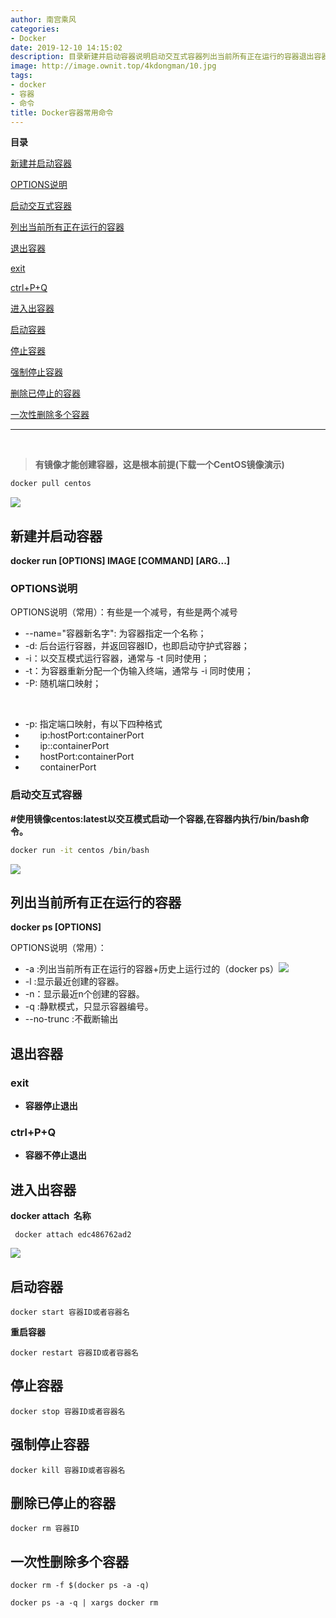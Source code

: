 ```yaml
---
author: 南宫乘风
categories:
- Docker
date: 2019-12-10 14:15:02
description: 目录新建并启动容器说明启动交互式容器列出当前所有正在运行的容器退出容器进入出容器启动容器停止容器强制停止容器删除已停止的容器一次性删除多个容器有镜像才能创建容器，这是根本前提下载一个镜像演示新建并启动。。。。。。。
image: http://image.ownit.top/4kdongman/10.jpg
tags:
- docker
- 容器
- 命令
title: Docker容器常用命令
---
```


<!--more-->

**目录**

[新建并启动容器](#%E6%96%B0%E5%BB%BA%E5%B9%B6%E5%90%AF%E5%8A%A8%E5%AE%B9%E5%99%A8)

[OPTIONS说明](#OPTIONS%E8%AF%B4%E6%98%8E)

[启动交互式容器](#%E5%90%AF%E5%8A%A8%E4%BA%A4%E4%BA%92%E5%BC%8F%E5%AE%B9%E5%99%A8)

[列出当前所有正在运行的容器](#%E5%88%97%E5%87%BA%E5%BD%93%E5%89%8D%E6%89%80%E6%9C%89%E6%AD%A3%E5%9C%A8%E8%BF%90%E8%A1%8C%E7%9A%84%E5%AE%B9%E5%99%A8)

[退出容器](#%E9%80%80%E5%87%BA%E5%AE%B9%E5%99%A8)

[exit](#exit)

[ctrl+P+Q](#ctrl%2BP%2BQ)

[进入出容器](#%E8%BF%9B%E5%85%A5%E5%87%BA%E5%AE%B9%E5%99%A8)

[启动容器](#%E5%90%AF%E5%8A%A8%E5%AE%B9%E5%99%A8)

[停止容器](#%E5%81%9C%E6%AD%A2%E5%AE%B9%E5%99%A8)

[强制停止容器](#%E5%BC%BA%E5%88%B6%E5%81%9C%E6%AD%A2%E5%AE%B9%E5%99%A8)

[删除已停止的容器](#%E5%88%A0%E9%99%A4%E5%B7%B2%E5%81%9C%E6%AD%A2%E7%9A%84%E5%AE%B9%E5%99%A8)

[一次性删除多个容器](#%E4%B8%80%E6%AC%A1%E6%80%A7%E5%88%A0%E9%99%A4%E5%A4%9A%E4%B8%AA%E5%AE%B9%E5%99%A8)

---
 

> **有镜像才能创建容器，这是根本前提\(下载一个CentOS镜像演示\)**

```bash
docker pull centos
```

![](http://image.ownit.top/csdn/20191209172937238.png)

## **新建并启动容器**

**docker run \[OPTIONS\] IMAGE \[COMMAND\] \[ARG...\]**

### OPTIONS说明

OPTIONS说明（常用）：有些是一个减号，有些是两个减号

- \--name="容器新名字": 为容器指定一个名称；
- \-d: 后台运行容器，并返回容器ID，也即启动守护式容器；
- \-i：以交互模式运行容器，通常与 -t 同时使用；
- \-t：为容器重新分配一个伪输入终端，通常与 -i 同时使用；
- \-P: 随机端口映射；

 

- \-p: 指定端口映射，有以下四种格式
-       ip:hostPort:containerPort
-       ip::containerPort
-       hostPort:containerPort
-       containerPort

### 启动交互式容器

**#使用镜像centos:latest以交互模式启动一个容器,在容器内执行/bin/bash命令。**

```bash
docker run -it centos /bin/bash 
```

![](http://image.ownit.top/csdn/20191209173613526.png)

## 列出当前所有正在运行的容器

**docker ps \[OPTIONS\]**

OPTIONS说明（常用）：

- \-a :列出当前所有正在运行的容器+历史上运行过的（docker ps）![](http://image.ownit.top/csdn/20191209174141861.png)
- \-l :显示最近创建的容器。
- \-n：显示最近n个创建的容器。
- \-q :静默模式，只显示容器编号。
- \--no-trunc :不截断输出

## 退出容器

### exit

- **容器停止退出**

### **ctrl+P+Q**

- **容器不停止退出**

## 进入出容器

**docker attach  名称**

```
 docker attach edc486762ad2
```

![](http://image.ownit.top/csdn/20191209180317727.png)

## 启动容器

```
docker start 容器ID或者容器名
```

**重启容器**

```
docker restart 容器ID或者容器名
```

## 停止容器

```
docker stop 容器ID或者容器名
```

## 强制停止容器

```
docker kill 容器ID或者容器名
```

## 删除已停止的容器

```
docker rm 容器ID
```

## 一次性删除多个容器

```
docker rm -f $(docker ps -a -q)
```

```
docker ps -a -q | xargs docker rm
```